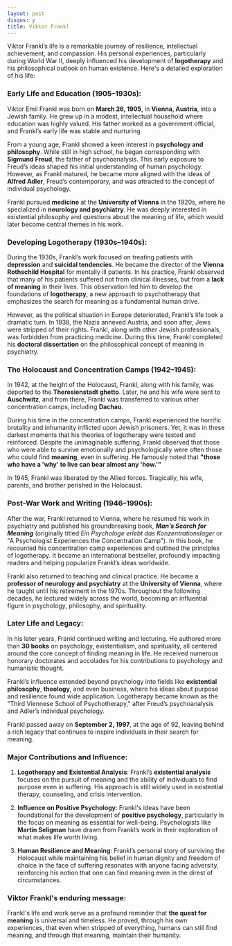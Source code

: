 ```yaml
---
layout: post
disqus: y
title: Viktor Frankl
---
```


Viktor Frankl’s life is a remarkable journey of resilience, intellectual achievement, and compassion. His personal experiences, particularly during World War II, deeply influenced his development of **logotherapy** and his philosophical outlook on human existence. Here's a detailed exploration of his life:

### Early Life and Education (1905–1930s):
Viktor Emil Frankl was born on **March 26, 1905**, in **Vienna, Austria**, into a Jewish family. He grew up in a modest, intellectual household where education was highly valued. His father worked as a government official, and Frankl’s early life was stable and nurturing.

From a young age, Frankl showed a keen interest in **psychology and philosophy**. While still in high school, he began corresponding with **Sigmund Freud**, the father of psychoanalysis. This early exposure to Freud’s ideas shaped his initial understanding of human psychology. However, as Frankl matured, he became more aligned with the ideas of **Alfred Adler**, Freud’s contemporary, and was attracted to the concept of individual psychology.

Frankl pursued **medicine** at the **University of Vienna** in the 1920s, where he specialized in **neurology and psychiatry**. He was deeply interested in existential philosophy and questions about the meaning of life, which would later become central themes in his work.

### Developing Logotherapy (1930s–1940s):
During the 1930s, Frankl’s work focused on treating patients with **depression** and **suicidal tendencies**. He became the director of the **Vienna Rothschild Hospital** for mentally ill patients. In his practice, Frankl observed that many of his patients suffered not from clinical illnesses, but from a **lack of meaning** in their lives. This observation led him to develop the foundations of **logotherapy**, a new approach to psychotherapy that emphasizes the search for meaning as a fundamental human drive.

However, as the political situation in Europe deteriorated, Frankl’s life took a dramatic turn. In 1938, the Nazis annexed Austria, and soon after, Jews were stripped of their rights. Frankl, along with other Jewish professionals, was forbidden from practicing medicine. During this time, Frankl completed his **doctoral dissertation** on the philosophical concept of meaning in psychiatry.

### The Holocaust and Concentration Camps (1942–1945):
In 1942, at the height of the Holocaust, Frankl, along with his family, was deported to the **Theresienstadt ghetto**. Later, he and his wife were sent to **Auschwitz**, and from there, Frankl was transferred to various other concentration camps, including **Dachau**.

During his time in the concentration camps, Frankl experienced the horrific brutality and inhumanity inflicted upon Jewish prisoners. Yet, it was in these darkest moments that his theories of logotherapy were tested and reinforced. Despite the unimaginable suffering, Frankl observed that those who were able to survive emotionally and psychologically were often those who could find **meaning**, even in suffering. He famously noted that **"those who have a 'why' to live can bear almost any 'how.'"**

In 1945, Frankl was liberated by the Allied forces. Tragically, his wife, parents, and brother perished in the Holocaust.

### Post-War Work and Writing (1946–1990s):
After the war, Frankl returned to Vienna, where he resumed his work in psychiatry and published his groundbreaking book, **_Man’s Search for Meaning_** (originally titled _Ein Psychologe erlebt das Konzentrationslager_ or "A Psychologist Experiences the Concentration Camp"). In this book, he recounted his concentration camp experiences and outlined the principles of logotherapy. It became an international bestseller, profoundly impacting readers and helping popularize Frankl’s ideas worldwide.

Frankl also returned to teaching and clinical practice. He became a **professor of neurology and psychiatry** at the **University of Vienna**, where he taught until his retirement in the 1970s. Throughout the following decades, he lectured widely across the world, becoming an influential figure in psychology, philosophy, and spirituality.

### Later Life and Legacy:
In his later years, Frankl continued writing and lecturing. He authored more than **30 books** on psychology, existentialism, and spirituality, all centered around the core concept of finding meaning in life. He received numerous honorary doctorates and accolades for his contributions to psychology and humanistic thought.

Frankl’s influence extended beyond psychology into fields like **existential philosophy**, **theology**, and even business, where his ideas about purpose and resilience found wide application. Logotherapy became known as the "Third Viennese School of Psychotherapy," after Freud’s psychoanalysis and Adler’s individual psychology.

Frankl passed away on **September 2, 1997**, at the age of 92, leaving behind a rich legacy that continues to inspire individuals in their search for meaning.

### Major Contributions and Influence:
1. **Logotherapy and Existential Analysis**: Frankl’s **existential analysis** focuses on the pursuit of meaning and the ability of individuals to find purpose even in suffering. His approach is still widely used in existential therapy, counseling, and crisis intervention.

2. **Influence on Positive Psychology**: Frankl's ideas have been foundational for the development of **positive psychology**, particularly in the focus on meaning as essential for well-being. Psychologists like **Martin Seligman** have drawn from Frankl’s work in their exploration of what makes life worth living.

3. **Human Resilience and Meaning**: Frankl’s personal story of surviving the Holocaust while maintaining his belief in human dignity and freedom of choice in the face of suffering resonates with anyone facing adversity, reinforcing his notion that one can find meaning even in the direst of circumstances.

### Viktor Frankl's enduring message:
Frankl's life and work serve as a profound reminder that **the quest for meaning** is universal and timeless. He proved, through his own experiences, that even when stripped of everything, humans can still find meaning, and through that meaning, maintain their humanity.
